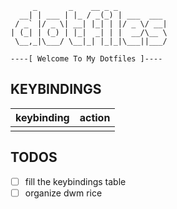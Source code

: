 ```
     _       _    __ _ _
  __| | ___ | |_ / _(_) | ___  ___
 / _` |/ _ \| __| |_| | |/ _ \/ __|
| (_| | (_) | |_|  _| | |  __/\__ \
 \__,_|\___/ \__|_| |_|_|\___||___/

----[ Welcome To My Dotfiles ]----
```

## KEYBINDINGS

|       keybinding          |                   action                      |
|:--------------------------|:----------------------------------------------|
|                           |                                               |

## TODOS
- [ ] fill the keybindings table
- [ ] organize dwm rice
